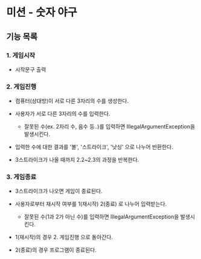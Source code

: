 # 미션 - 숫자 야구

## 기능 목록
### 1. 게임시작  
 - 시작문구 출력


### 2. 게임진행  
 - 컴퓨터(상대방)이 서로 다른 3자리의 수를 생성한다.


 - 사용자가 서로 다른 3자리의 수를 입력한다.
   - 잘못된 수(ex. 2자리 수, 음수 등..)를 입력하면 IllegalArgumentException을 발생시킨다.


 - 입력한 수에 대한 결과를 '볼', '스트라이크', '낫싱' 으로 나누어 반환한다.


 - 3스트라이크가 나올 때까지 2.2~2.3의 과정을 반복한다.  


### 3. 게임종료
 - 3스트라이크가 나오면 게임이 종료된다.


 - 사용자로부터 재시작 여부를 1(재시작) 2(종료) 로 나누어 입력받는다.
    - 잘못된 수(1과 2가 아닌 수)를 입력하면 IllegalArgumentException을 발생시킨다.


 - 1(재시작)의 경우 2. 게임진행 으로 돌아간다.


 - 2(종료)의 경우 프로그램이 종료된다.
